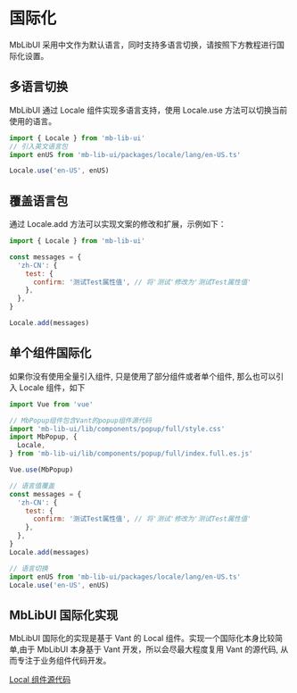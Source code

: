 # 国际化

MbLibUI 采用中文作为默认语言，同时支持多语言切换，请按照下方教程进行国际化设置。

## 多语言切换

MbLibUI 通过 Locale 组件实现多语言支持，使用 Locale.use 方法可以切换当前使用的语言。

```js
import { Locale } from 'mb-lib-ui'
// 引入英文语言包
import enUS from 'mb-lib-ui/packages/locale/lang/en-US.ts'

Locale.use('en-US', enUS)
```

## 覆盖语言包

通过 Locale.add 方法可以实现文案的修改和扩展，示例如下：

```js
import { Locale } from 'mb-lib-ui'

const messages = {
  'zh-CN': {
    test: {
      confirm: '测试Test属性值', // 将'测试'修改为'测试Test属性值'
    },
  },
}

Locale.add(messages)
```

## 单个组件国际化

如果你没有使用全量引入组件, 只是使用了部分组件或者单个组件, 那么也可以引入 Locale 组件，如下

```js
import Vue from 'vue'

// MbPopup组件包含Vant的popup组件源代码
import 'mb-lib-ui/lib/components/popup/full/style.css'
import MbPopup, {
  Locale,
} from 'mb-lib-ui/lib/components/popup/full/index.full.es.js'

Vue.use(MbPopup)

// 语言值覆盖
const messages = {
  'zh-CN': {
    test: {
      confirm: '测试Test属性值', // 将'测试'修改为'测试Test属性值'
    },
  },
}
Locale.add(messages)

// 语言切换
import enUS from 'mb-lib-ui/packages/locale/lang/en-US.ts'
Locale.use('en-US', enUS)
```

## MbLibUI 国际化实现

MbLibUI 国际化的实现是基于 Vant 的 Local 组件。实现一个国际化本身比较简单,由于 MbLibUI 本身基于 Vant 开发，所以会尽最大程度复用 Vant 的源代码, 从而专注于业务组件代码开发。

[Local 组件源代码](https://github.com/youzan/vant/blob/2.x/src/locale/index.ts)

